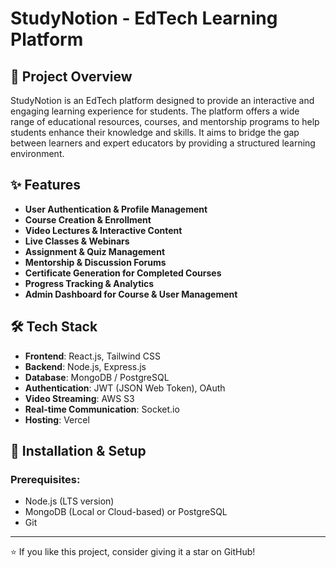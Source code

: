 
# StudyNotion - EdTech Learning Platform

## 📌 Project Overview
StudyNotion is an EdTech platform designed to provide an interactive and engaging learning experience for students. The platform offers a wide range of educational resources, courses, and mentorship programs to help students enhance their knowledge and skills. It aims to bridge the gap between learners and expert educators by providing a structured learning environment.

## ✨ Features
- **User Authentication & Profile Management**
- **Course Creation & Enrollment**
- **Video Lectures & Interactive Content**
- **Live Classes & Webinars**
- **Assignment & Quiz Management**
- **Mentorship & Discussion Forums**
- **Certificate Generation for Completed Courses**
- **Progress Tracking & Analytics**
- **Admin Dashboard for Course & User Management**

## 🛠 Tech Stack
- **Frontend**: React.js, Tailwind CSS
- **Backend**: Node.js, Express.js
- **Database**: MongoDB / PostgreSQL
- **Authentication**: JWT (JSON Web Token), OAuth
- **Video Streaming**: AWS S3
- **Real-time Communication**: Socket.io
- **Hosting**: Vercel

## 🚀 Installation & Setup
### Prerequisites:
- Node.js (LTS version)
- MongoDB (Local or Cloud-based) or PostgreSQL
- Git
---
⭐ If you like this project, consider giving it a star on GitHub!


